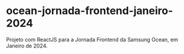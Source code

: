 # ocean-jornada-frontend-janeiro-2024
Projeto com ReactJS para a Jornada Frontend da Samsung Ocean, em Janeiro de 2024.
